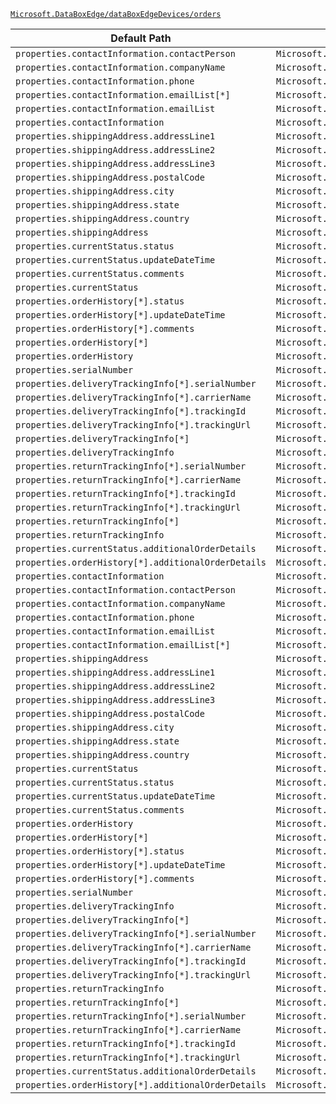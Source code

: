 [`Microsoft.DataBoxEdge/dataBoxEdgeDevices/orders`](https://docs.microsoft.com/en-us/azure/templates/microsoft.databoxedge/databoxedgedevices/orders)

| Default Path | Alias |
|---|---|
| `properties.contactInformation.contactPerson` | `Microsoft.DataboxEdge/dataBoxEdgeDevices/orders/default.contactInformation.contactPerson` |
| `properties.contactInformation.companyName` | `Microsoft.DataboxEdge/dataBoxEdgeDevices/orders/default.contactInformation.companyName` |
| `properties.contactInformation.phone` | `Microsoft.DataboxEdge/dataBoxEdgeDevices/orders/default.contactInformation.phone` |
| `properties.contactInformation.emailList[*]` | `Microsoft.DataboxEdge/dataBoxEdgeDevices/orders/default.contactInformation.emailList[*]` |
| `properties.contactInformation.emailList` | `Microsoft.DataboxEdge/dataBoxEdgeDevices/orders/default.contactInformation.emailList` |
| `properties.contactInformation` | `Microsoft.DataboxEdge/dataBoxEdgeDevices/orders/default.contactInformation` |
| `properties.shippingAddress.addressLine1` | `Microsoft.DataboxEdge/dataBoxEdgeDevices/orders/default.shippingAddress.addressLine1` |
| `properties.shippingAddress.addressLine2` | `Microsoft.DataboxEdge/dataBoxEdgeDevices/orders/default.shippingAddress.addressLine2` |
| `properties.shippingAddress.addressLine3` | `Microsoft.DataboxEdge/dataBoxEdgeDevices/orders/default.shippingAddress.addressLine3` |
| `properties.shippingAddress.postalCode` | `Microsoft.DataboxEdge/dataBoxEdgeDevices/orders/default.shippingAddress.postalCode` |
| `properties.shippingAddress.city` | `Microsoft.DataboxEdge/dataBoxEdgeDevices/orders/default.shippingAddress.city` |
| `properties.shippingAddress.state` | `Microsoft.DataboxEdge/dataBoxEdgeDevices/orders/default.shippingAddress.state` |
| `properties.shippingAddress.country` | `Microsoft.DataboxEdge/dataBoxEdgeDevices/orders/default.shippingAddress.country` |
| `properties.shippingAddress` | `Microsoft.DataboxEdge/dataBoxEdgeDevices/orders/default.shippingAddress` |
| `properties.currentStatus.status` | `Microsoft.DataboxEdge/dataBoxEdgeDevices/orders/default.currentStatus.status` |
| `properties.currentStatus.updateDateTime` | `Microsoft.DataboxEdge/dataBoxEdgeDevices/orders/default.currentStatus.updateDateTime` |
| `properties.currentStatus.comments` | `Microsoft.DataboxEdge/dataBoxEdgeDevices/orders/default.currentStatus.comments` |
| `properties.currentStatus` | `Microsoft.DataboxEdge/dataBoxEdgeDevices/orders/default.currentStatus` |
| `properties.orderHistory[*].status` | `Microsoft.DataboxEdge/dataBoxEdgeDevices/orders/default.orderHistory[*].status` |
| `properties.orderHistory[*].updateDateTime` | `Microsoft.DataboxEdge/dataBoxEdgeDevices/orders/default.orderHistory[*].updateDateTime` |
| `properties.orderHistory[*].comments` | `Microsoft.DataboxEdge/dataBoxEdgeDevices/orders/default.orderHistory[*].comments` |
| `properties.orderHistory[*]` | `Microsoft.DataboxEdge/dataBoxEdgeDevices/orders/default.orderHistory[*]` |
| `properties.orderHistory` | `Microsoft.DataboxEdge/dataBoxEdgeDevices/orders/default.orderHistory` |
| `properties.serialNumber` | `Microsoft.DataboxEdge/dataBoxEdgeDevices/orders/default.serialNumber` |
| `properties.deliveryTrackingInfo[*].serialNumber` | `Microsoft.DataboxEdge/dataBoxEdgeDevices/orders/default.deliveryTrackingInfo[*].serialNumber` |
| `properties.deliveryTrackingInfo[*].carrierName` | `Microsoft.DataboxEdge/dataBoxEdgeDevices/orders/default.deliveryTrackingInfo[*].carrierName` |
| `properties.deliveryTrackingInfo[*].trackingId` | `Microsoft.DataboxEdge/dataBoxEdgeDevices/orders/default.deliveryTrackingInfo[*].trackingId` |
| `properties.deliveryTrackingInfo[*].trackingUrl` | `Microsoft.DataboxEdge/dataBoxEdgeDevices/orders/default.deliveryTrackingInfo[*].trackingUrl` |
| `properties.deliveryTrackingInfo[*]` | `Microsoft.DataboxEdge/dataBoxEdgeDevices/orders/default.deliveryTrackingInfo[*]` |
| `properties.deliveryTrackingInfo` | `Microsoft.DataboxEdge/dataBoxEdgeDevices/orders/default.deliveryTrackingInfo` |
| `properties.returnTrackingInfo[*].serialNumber` | `Microsoft.DataboxEdge/dataBoxEdgeDevices/orders/default.returnTrackingInfo[*].serialNumber` |
| `properties.returnTrackingInfo[*].carrierName` | `Microsoft.DataboxEdge/dataBoxEdgeDevices/orders/default.returnTrackingInfo[*].carrierName` |
| `properties.returnTrackingInfo[*].trackingId` | `Microsoft.DataboxEdge/dataBoxEdgeDevices/orders/default.returnTrackingInfo[*].trackingId` |
| `properties.returnTrackingInfo[*].trackingUrl` | `Microsoft.DataboxEdge/dataBoxEdgeDevices/orders/default.returnTrackingInfo[*].trackingUrl` |
| `properties.returnTrackingInfo[*]` | `Microsoft.DataboxEdge/dataBoxEdgeDevices/orders/default.returnTrackingInfo[*]` |
| `properties.returnTrackingInfo` | `Microsoft.DataboxEdge/dataBoxEdgeDevices/orders/default.returnTrackingInfo` |
| `properties.currentStatus.additionalOrderDetails` | `Microsoft.DataboxEdge/dataBoxEdgeDevices/orders/default.currentStatus.additionalOrderDetails` |
| `properties.orderHistory[*].additionalOrderDetails` | `Microsoft.DataboxEdge/dataBoxEdgeDevices/orders/default.orderHistory[*].additionalOrderDetails` |
| `properties.contactInformation` | `Microsoft.DataBoxEdge/dataBoxEdgeDevices/orders/contactInformation` |
| `properties.contactInformation.contactPerson` | `Microsoft.DataBoxEdge/dataBoxEdgeDevices/orders/contactInformation.contactPerson` |
| `properties.contactInformation.companyName` | `Microsoft.DataBoxEdge/dataBoxEdgeDevices/orders/contactInformation.companyName` |
| `properties.contactInformation.phone` | `Microsoft.DataBoxEdge/dataBoxEdgeDevices/orders/contactInformation.phone` |
| `properties.contactInformation.emailList` | `Microsoft.DataBoxEdge/dataBoxEdgeDevices/orders/contactInformation.emailList` |
| `properties.contactInformation.emailList[*]` | `Microsoft.DataBoxEdge/dataBoxEdgeDevices/orders/contactInformation.emailList[*]` |
| `properties.shippingAddress` | `Microsoft.DataBoxEdge/dataBoxEdgeDevices/orders/shippingAddress` |
| `properties.shippingAddress.addressLine1` | `Microsoft.DataBoxEdge/dataBoxEdgeDevices/orders/shippingAddress.addressLine1` |
| `properties.shippingAddress.addressLine2` | `Microsoft.DataBoxEdge/dataBoxEdgeDevices/orders/shippingAddress.addressLine2` |
| `properties.shippingAddress.addressLine3` | `Microsoft.DataBoxEdge/dataBoxEdgeDevices/orders/shippingAddress.addressLine3` |
| `properties.shippingAddress.postalCode` | `Microsoft.DataBoxEdge/dataBoxEdgeDevices/orders/shippingAddress.postalCode` |
| `properties.shippingAddress.city` | `Microsoft.DataBoxEdge/dataBoxEdgeDevices/orders/shippingAddress.city` |
| `properties.shippingAddress.state` | `Microsoft.DataBoxEdge/dataBoxEdgeDevices/orders/shippingAddress.state` |
| `properties.shippingAddress.country` | `Microsoft.DataBoxEdge/dataBoxEdgeDevices/orders/shippingAddress.country` |
| `properties.currentStatus` | `Microsoft.DataBoxEdge/dataBoxEdgeDevices/orders/currentStatus` |
| `properties.currentStatus.status` | `Microsoft.DataBoxEdge/dataBoxEdgeDevices/orders/currentStatus.status` |
| `properties.currentStatus.updateDateTime` | `Microsoft.DataBoxEdge/dataBoxEdgeDevices/orders/currentStatus.updateDateTime` |
| `properties.currentStatus.comments` | `Microsoft.DataBoxEdge/dataBoxEdgeDevices/orders/currentStatus.comments` |
| `properties.orderHistory` | `Microsoft.DataBoxEdge/dataBoxEdgeDevices/orders/orderHistory` |
| `properties.orderHistory[*]` | `Microsoft.DataBoxEdge/dataBoxEdgeDevices/orders/orderHistory[*]` |
| `properties.orderHistory[*].status` | `Microsoft.DataBoxEdge/dataBoxEdgeDevices/orders/orderHistory[*].status` |
| `properties.orderHistory[*].updateDateTime` | `Microsoft.DataBoxEdge/dataBoxEdgeDevices/orders/orderHistory[*].updateDateTime` |
| `properties.orderHistory[*].comments` | `Microsoft.DataBoxEdge/dataBoxEdgeDevices/orders/orderHistory[*].comments` |
| `properties.serialNumber` | `Microsoft.DataBoxEdge/dataBoxEdgeDevices/orders/serialNumber` |
| `properties.deliveryTrackingInfo` | `Microsoft.DataBoxEdge/dataBoxEdgeDevices/orders/deliveryTrackingInfo` |
| `properties.deliveryTrackingInfo[*]` | `Microsoft.DataBoxEdge/dataBoxEdgeDevices/orders/deliveryTrackingInfo[*]` |
| `properties.deliveryTrackingInfo[*].serialNumber` | `Microsoft.DataBoxEdge/dataBoxEdgeDevices/orders/deliveryTrackingInfo[*].serialNumber` |
| `properties.deliveryTrackingInfo[*].carrierName` | `Microsoft.DataBoxEdge/dataBoxEdgeDevices/orders/deliveryTrackingInfo[*].carrierName` |
| `properties.deliveryTrackingInfo[*].trackingId` | `Microsoft.DataBoxEdge/dataBoxEdgeDevices/orders/deliveryTrackingInfo[*].trackingId` |
| `properties.deliveryTrackingInfo[*].trackingUrl` | `Microsoft.DataBoxEdge/dataBoxEdgeDevices/orders/deliveryTrackingInfo[*].trackingUrl` |
| `properties.returnTrackingInfo` | `Microsoft.DataBoxEdge/dataBoxEdgeDevices/orders/returnTrackingInfo` |
| `properties.returnTrackingInfo[*]` | `Microsoft.DataBoxEdge/dataBoxEdgeDevices/orders/returnTrackingInfo[*]` |
| `properties.returnTrackingInfo[*].serialNumber` | `Microsoft.DataBoxEdge/dataBoxEdgeDevices/orders/returnTrackingInfo[*].serialNumber` |
| `properties.returnTrackingInfo[*].carrierName` | `Microsoft.DataBoxEdge/dataBoxEdgeDevices/orders/returnTrackingInfo[*].carrierName` |
| `properties.returnTrackingInfo[*].trackingId` | `Microsoft.DataBoxEdge/dataBoxEdgeDevices/orders/returnTrackingInfo[*].trackingId` |
| `properties.returnTrackingInfo[*].trackingUrl` | `Microsoft.DataBoxEdge/dataBoxEdgeDevices/orders/returnTrackingInfo[*].trackingUrl` |
| `properties.currentStatus.additionalOrderDetails` | `Microsoft.DataBoxEdge/dataBoxEdgeDevices/orders/currentStatus.additionalOrderDetails` |
| `properties.orderHistory[*].additionalOrderDetails` | `Microsoft.DataBoxEdge/dataBoxEdgeDevices/orders/orderHistory[*].additionalOrderDetails` |

